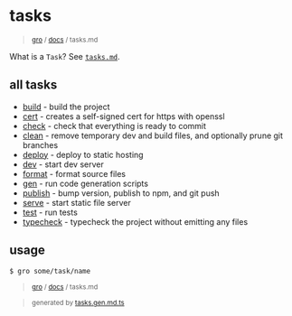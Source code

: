 # tasks

> <sub>[gro](/../..) / [docs](./) / tasks.md</sub>

What is a `Task`? See [`tasks.md`](./task.md).

## all tasks

- [build](../build.task.ts) - build the project
- [cert](../cert.task.ts) - creates a self-signed cert for https with openssl
- [check](../check.task.ts) - check that everything is ready to commit
- [clean](../clean.task.ts) - remove temporary dev and build files, and optionally prune git branches
- [deploy](../deploy.task.ts) - deploy to static hosting
- [dev](../dev.task.ts) - start dev server
- [format](../format.task.ts) - format source files
- [gen](../gen.task.ts) - run code generation scripts
- [publish](../publish.task.ts) - bump version, publish to npm, and git push
- [serve](../serve.task.ts) - start static file server
- [test](../test.task.ts) - run tests
- [typecheck](../typecheck.task.ts) - typecheck the project without emitting any files

## usage

```bash
$ gro some/task/name
```

> <sub>[gro](/../..) / [docs](./) / tasks.md</sub>

> <sub>generated by [tasks.gen.md.ts](tasks.gen.md.ts)</sub>
